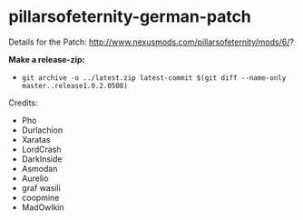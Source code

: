 # pillarsofeternity-german-patch

Details for the Patch:
http://www.nexusmods.com/pillarsofeternity/mods/6/?

**Make a release-zip:**
* `git archive -o ../latest.zip latest-commit $(git diff --name-only master..release1.0.2.0508)`

Credits:
- Pho
- Durlachion
- Xaratas
- LordCrash
- DarkInside
- Asmodan
- Aurelio
- graf wasili
- coopmine
- MadOwlkin
